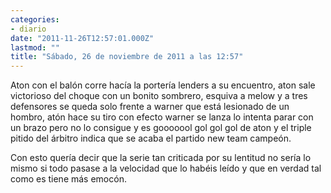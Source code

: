 ```yaml
---
categories:
- diario
date: "2011-11-26T12:57:01.000Z"
lastmod: ""
title: "Sábado, 26 de noviembre de 2011 a las 12:57"
---
```


Aton con el balón corre hací­a la porterí­a lenders a su encuentro, aton sale victorioso del choque con un bonito sombrero, esquiva a melow y a tres defensores se queda solo frente a warner que está lesionado de un hombro, atón hace su tiro con efecto warner se lanza lo intenta parar con un brazo pero no lo consigue y es gooooool gol gol gol de aton y el triple pitido del árbitro indica que se acaba el partido new team campeón.


Con esto querí­a decir que la serie tan criticada por su lentitud no serí­a lo mismo si todo pasase a la velocidad que lo habéis leí­do y que en verdad tal como es tiene más emocón.